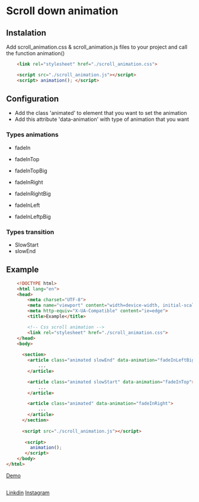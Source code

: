 # Scroll down animation 

## Instalation

Add scroll_animation.css & scroll_animation.js files to your project and call the function animation()
```html
    <link rel="stylesheet" href="./scroll_animation.css">
```
```html
    <script src="./scroll_animation.js"></script>
    <script> animation(); </script>
```


## Configuration

* Add the class 'animated' to element that you want to set the animation
* Add this attribute 'data-animation' with type of animation that you want 

### Types animations

* fadeIn
* fadeInTop
* fadeInTopBig

* fadeInRight
* fadeInRightBig

* fadeInLeft
* fadeInLeftpBig

### Types transition 
* SlowStart
* slowEnd

## Example

```html
    <!DOCTYPE html>
    <html lang="en">
    <head>
        <meta charset="UTF-8">
        <meta name="viewport" content="width=device-width, initial-scale=1.0">
        <meta http-equiv="X-UA-Compatible" content="ie=edge">
        <title>Example</title>

        <!-- Css scroll animation -->
        <link rel="stylesheet" href="./scroll_animation.css">
    </head>
    <body>
        
      <section>
        <article class="animated slowEnd" data-animation="fadeInLeftBig">
            ...
        </article>

        <article class="animated slowStart" data-animation="fadeInTop">
            ... 
        </article>

        <article class="animated" data-animation="fadeInRight">
            ...
        </article>
      </section>
            
      <script src="./scroll_animation.js"></script>
    
       <script>
         animation();
       </script>
    </body>
</html>
 ```
[Demo](http://salvador.coddy.com.mx/animation-scroll/)

## 
[Linkdin](https://www.linkedin.com/in/angel-salvador-99a815132/)
[Instagram](https://www.instagram.com/angel_salvador98/)
